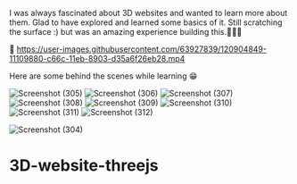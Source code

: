 I was always fascinated about 3D websites and wanted to learn more about them. Glad to have explored and learned some basics of it. Still scratching the surface :) but was an amazing experience building this.:stars::stars::stars:





 :movie_camera:
https://user-images.githubusercontent.com/63927839/120904849-11109880-c66c-11eb-8903-d35a6f26eb28.mp4


Here are some behind the scenes while learning :grin:

![Screenshot (305)](https://user-images.githubusercontent.com/63927839/120904885-41583700-c66c-11eb-80e9-074d053b50bd.png)
![Screenshot (306)](https://user-images.githubusercontent.com/63927839/120904887-41f0cd80-c66c-11eb-82d5-ef29b07cbdc8.png)
![Screenshot (307)](https://user-images.githubusercontent.com/63927839/120904889-41f0cd80-c66c-11eb-815d-658fd225e7ae.png)
![Screenshot (308)](https://user-images.githubusercontent.com/63927839/120904890-42896400-c66c-11eb-8766-f69f6c928d1f.png)
![Screenshot (309)](https://user-images.githubusercontent.com/63927839/120904891-4321fa80-c66c-11eb-9f22-4a2efcb4d91e.png)
![Screenshot (310)](https://user-images.githubusercontent.com/63927839/120904892-4321fa80-c66c-11eb-87b1-b16ad174d7f8.png)
![Screenshot (311)](https://user-images.githubusercontent.com/63927839/120904893-43ba9100-c66c-11eb-8d01-33ea2a048105.png)
![Screenshot (312)](https://user-images.githubusercontent.com/63927839/120904895-44532780-c66c-11eb-97af-8aba536f9fbd.png)


![Screenshot (304)](https://user-images.githubusercontent.com/63927839/120904879-3bfaec80-c66c-11eb-90fa-b1fcc48da91b.png)
# 3D-website-threejs

